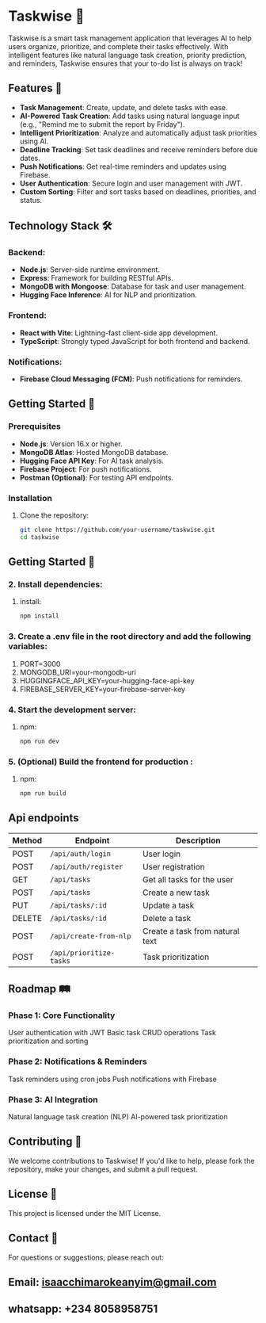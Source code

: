 # Taskwise 📝

Taskwise is a smart task management application that leverages AI to help users organize, prioritize, and complete their tasks effectively. With intelligent features like natural language task creation, priority prediction, and reminders, Taskwise ensures that your to-do list is always on track!

## Features 🚀

- **Task Management**: Create, update, and delete tasks with ease.
- **AI-Powered Task Creation**: Add tasks using natural language input (e.g., "Remind me to submit the report by Friday").
- **Intelligent Prioritization**: Analyze and automatically adjust task priorities using AI.
- **Deadline Tracking**: Set task deadlines and receive reminders before due dates.
- **Push Notifications**: Get real-time reminders and updates using Firebase.
- **User Authentication**: Secure login and user management with JWT.
- **Custom Sorting**: Filter and sort tasks based on deadlines, priorities, and status.

## Technology Stack 🛠️

### Backend:
- **Node.js**: Server-side runtime environment.
- **Express**: Framework for building RESTful APIs.
- **MongoDB with Mongoose**: Database for task and user management.
- **Hugging Face Inference**: AI for NLP and prioritization.

### Frontend:
- **React with Vite**: Lightning-fast client-side app development.
- **TypeScript**: Strongly typed JavaScript for both frontend and backend.

### Notifications:
- **Firebase Cloud Messaging (FCM)**: Push notifications for reminders.

## Getting Started 🚧

### Prerequisites
- **Node.js**: Version 16.x or higher.
- **MongoDB Atlas**: Hosted MongoDB database.
- **Hugging Face API Key**: For AI task analysis.
- **Firebase Project**: For push notifications.
- **Postman (Optional)**: For testing API endpoints.

### Installation

1. Clone the repository:
   ```bash
   git clone https://github.com/your-username/taskwise.git
   cd taskwise
## Getting Started 🚧

### 2. Install dependencies:
1. install:
   ```bash
   npm install


### 3. Create a .env file in the root directory and add the following variables:

1. PORT=3000
2. MONGODB_URI=your-mongodb-uri
3. HUGGINGFACE_API_KEY=your-hugging-face-api-key
4. FIREBASE_SERVER_KEY=your-firebase-server-key

### 4. Start the development server:
1. npm:
    ```bash
   npm run dev


### 5. (Optional) Build the frontend for production :
1. npm:
    ```bash
   npm run build

## Api endpoints

| Method | Endpoint | Description |
|--------|----------|-------------|
| POST | `/api/auth/login` | User login |
| POST | `/api/auth/register` | User registration |
| GET | `/api/tasks` | Get all tasks for the user |
| POST | `/api/tasks` | Create a new task |
| PUT | `/api/tasks/:id` | Update a task |
| DELETE | `/api/tasks/:id` | Delete a task |
| POST | `/api/create-from-nlp` | Create a task from natural text |
| POST | `/api/prioritize-tasks` | Task prioritization |

## Roadmap 🛤️
### Phase 1: Core Functionality
User authentication with JWT
Basic task CRUD operations
Task prioritization and sorting

### Phase 2: Notifications & Reminders
Task reminders using cron jobs
Push notifications with Firebase

### Phase 3: AI Integration
Natural language task creation (NLP)
AI-powered task prioritization


## Contributing 🤝
We welcome contributions to Taskwise! If you'd like to help, please fork the repository, make your changes, and submit a pull request.


## License 📜
This project is licensed under the MIT License.

## Contact 📧
For questions or suggestions, please reach out:

## Email: isaacchimarokeanyim@gmail.com
## whatsapp: +234 8058958751



